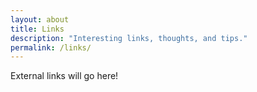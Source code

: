 ```yaml
---
layout: about
title: Links
description: "Interesting links, thoughts, and tips."
permalink: /links/
---
```


External links will go here!